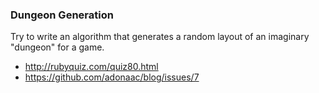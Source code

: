 ### Dungeon Generation

Try to write an algorithm that generates a random layout of an
imaginary "dungeon" for a game.

* http://rubyquiz.com/quiz80.html
* https://github.com/adonaac/blog/issues/7
